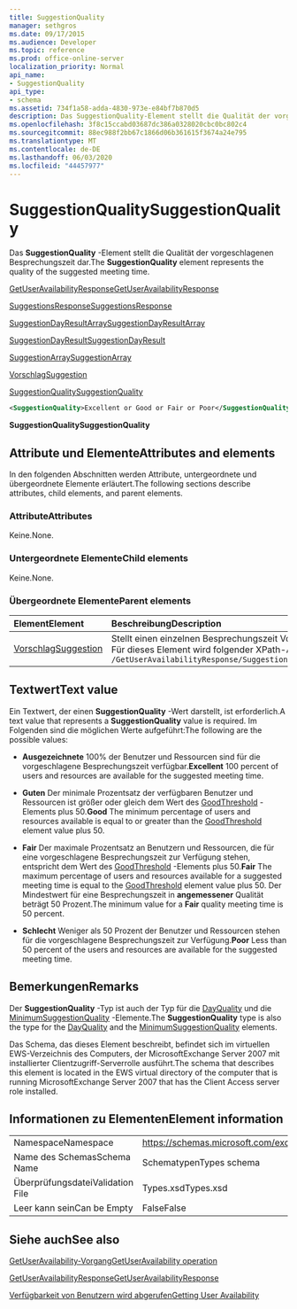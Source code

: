 ```yaml
---
title: SuggestionQuality
manager: sethgros
ms.date: 09/17/2015
ms.audience: Developer
ms.topic: reference
ms.prod: office-online-server
localization_priority: Normal
api_name:
- SuggestionQuality
api_type:
- schema
ms.assetid: 734f1a58-adda-4830-973e-e84bf7b870d5
description: Das SuggestionQuality-Element stellt die Qualität der vorgeschlagenen Besprechungszeit dar.
ms.openlocfilehash: 3f8c15ccabd03687dc386a0328020cbc0bc802c4
ms.sourcegitcommit: 88ec988f2bb67c1866d06b361615f3674a24e795
ms.translationtype: MT
ms.contentlocale: de-DE
ms.lasthandoff: 06/03/2020
ms.locfileid: "44457977"
---
```

# <a name="suggestionquality"></a><span data-ttu-id="de1b0-103">SuggestionQuality</span><span class="sxs-lookup"><span data-stu-id="de1b0-103">SuggestionQuality</span></span>

<span data-ttu-id="de1b0-104">Das **SuggestionQuality** -Element stellt die Qualität der vorgeschlagenen Besprechungszeit dar.</span><span class="sxs-lookup"><span data-stu-id="de1b0-104">The **SuggestionQuality** element represents the quality of the suggested meeting time.</span></span> 
  
[<span data-ttu-id="de1b0-105">GetUserAvailabilityResponse</span><span class="sxs-lookup"><span data-stu-id="de1b0-105">GetUserAvailabilityResponse</span></span>](getuseravailabilityresponse.md)
  
[<span data-ttu-id="de1b0-106">SuggestionsResponse</span><span class="sxs-lookup"><span data-stu-id="de1b0-106">SuggestionsResponse</span></span>](suggestionsresponse.md)
  
[<span data-ttu-id="de1b0-107">SuggestionDayResultArray</span><span class="sxs-lookup"><span data-stu-id="de1b0-107">SuggestionDayResultArray</span></span>](suggestiondayresultarray.md)
  
[<span data-ttu-id="de1b0-108">SuggestionDayResult</span><span class="sxs-lookup"><span data-stu-id="de1b0-108">SuggestionDayResult</span></span>](suggestiondayresult.md)
  
[<span data-ttu-id="de1b0-109">SuggestionArray</span><span class="sxs-lookup"><span data-stu-id="de1b0-109">SuggestionArray</span></span>](suggestionarray.md)
  
[<span data-ttu-id="de1b0-110">Vorschlag</span><span class="sxs-lookup"><span data-stu-id="de1b0-110">Suggestion</span></span>](suggestion.md)
  
[<span data-ttu-id="de1b0-111">SuggestionQuality</span><span class="sxs-lookup"><span data-stu-id="de1b0-111">SuggestionQuality</span></span>](suggestionquality.md)
  
```xml
<SuggestionQuality>Excellent or Good or Fair or Poor</SuggestionQuality>
```

 <span data-ttu-id="de1b0-112">**SuggestionQuality**</span><span class="sxs-lookup"><span data-stu-id="de1b0-112">**SuggestionQuality**</span></span>
## <a name="attributes-and-elements"></a><span data-ttu-id="de1b0-113">Attribute und Elemente</span><span class="sxs-lookup"><span data-stu-id="de1b0-113">Attributes and elements</span></span>

<span data-ttu-id="de1b0-114">In den folgenden Abschnitten werden Attribute, untergeordnete und übergeordnete Elemente erläutert.</span><span class="sxs-lookup"><span data-stu-id="de1b0-114">The following sections describe attributes, child elements, and parent elements.</span></span>
  
### <a name="attributes"></a><span data-ttu-id="de1b0-115">Attribute</span><span class="sxs-lookup"><span data-stu-id="de1b0-115">Attributes</span></span>

<span data-ttu-id="de1b0-116">Keine.</span><span class="sxs-lookup"><span data-stu-id="de1b0-116">None.</span></span>
  
### <a name="child-elements"></a><span data-ttu-id="de1b0-117">Untergeordnete Elemente</span><span class="sxs-lookup"><span data-stu-id="de1b0-117">Child elements</span></span>

<span data-ttu-id="de1b0-118">Keine.</span><span class="sxs-lookup"><span data-stu-id="de1b0-118">None.</span></span>
  
### <a name="parent-elements"></a><span data-ttu-id="de1b0-119">Übergeordnete Elemente</span><span class="sxs-lookup"><span data-stu-id="de1b0-119">Parent elements</span></span>

|<span data-ttu-id="de1b0-120">**Element**</span><span class="sxs-lookup"><span data-stu-id="de1b0-120">**Element**</span></span>|<span data-ttu-id="de1b0-121">**Beschreibung**</span><span class="sxs-lookup"><span data-stu-id="de1b0-121">**Description**</span></span>|
|:-----|:-----|
|[<span data-ttu-id="de1b0-122">Vorschlag</span><span class="sxs-lookup"><span data-stu-id="de1b0-122">Suggestion</span></span>](suggestion.md) <br/> |<span data-ttu-id="de1b0-123">Stellt einen einzelnen Besprechungszeit Vorschlag dar.</span><span class="sxs-lookup"><span data-stu-id="de1b0-123">Represents a single meeting time suggestion.</span></span>  <br/> <span data-ttu-id="de1b0-124">Für dieses Element wird folgender XPath-Ausdruck verwendet: </span><span class="sxs-lookup"><span data-stu-id="de1b0-124">The following is the XPath expression to this element:</span></span>  <br/>  `/GetUserAvailabilityResponse/SuggestionsResponse/SuggestionDayResultArray/SuggestionDayResult[i]/SuggestionArray/Suggestion[i]` <br/> |
   
## <a name="text-value"></a><span data-ttu-id="de1b0-125">Textwert</span><span class="sxs-lookup"><span data-stu-id="de1b0-125">Text value</span></span>

<span data-ttu-id="de1b0-126">Ein Textwert, der einen **SuggestionQuality** -Wert darstellt, ist erforderlich.</span><span class="sxs-lookup"><span data-stu-id="de1b0-126">A text value that represents a **SuggestionQuality** value is required.</span></span> <span data-ttu-id="de1b0-127">Im Folgenden sind die möglichen Werte aufgeführt:</span><span class="sxs-lookup"><span data-stu-id="de1b0-127">The following are the possible values:</span></span> 
  
- <span data-ttu-id="de1b0-128">**Ausgezeichnete** 100% der Benutzer und Ressourcen sind für die vorgeschlagene Besprechungszeit verfügbar.</span><span class="sxs-lookup"><span data-stu-id="de1b0-128">**Excellent** 100 percent of users and resources are available for the suggested meeting time.</span></span> 
    
- <span data-ttu-id="de1b0-129">**Guten** Der minimale Prozentsatz der verfügbaren Benutzer und Ressourcen ist größer oder gleich dem Wert des [GoodThreshold](goodthreshold.md) -Elements plus 50.</span><span class="sxs-lookup"><span data-stu-id="de1b0-129">**Good** The minimum percentage of users and resources available is equal to or greater than the [GoodThreshold](goodthreshold.md) element value plus 50.</span></span> 
    
- <span data-ttu-id="de1b0-130">**Fair** Der maximale Prozentsatz an Benutzern und Ressourcen, die für eine vorgeschlagene Besprechungszeit zur Verfügung stehen, entspricht dem Wert des [GoodThreshold](goodthreshold.md) -Elements plus 50.</span><span class="sxs-lookup"><span data-stu-id="de1b0-130">**Fair** The maximum percentage of users and resources available for a suggested meeting time is equal to the [GoodThreshold](goodthreshold.md) element value plus 50.</span></span> <span data-ttu-id="de1b0-131">Der Mindestwert für eine Besprechungszeit in **angemessener** Qualität beträgt 50 Prozent.</span><span class="sxs-lookup"><span data-stu-id="de1b0-131">The minimum value for a **Fair** quality meeting time is 50 percent.</span></span> 
    
- <span data-ttu-id="de1b0-132">**Schlecht** Weniger als 50 Prozent der Benutzer und Ressourcen stehen für die vorgeschlagene Besprechungszeit zur Verfügung.</span><span class="sxs-lookup"><span data-stu-id="de1b0-132">**Poor** Less than 50 percent of the users and resources are available for the suggested meeting time.</span></span> 
    
## <a name="remarks"></a><span data-ttu-id="de1b0-133">Bemerkungen</span><span class="sxs-lookup"><span data-stu-id="de1b0-133">Remarks</span></span>

<span data-ttu-id="de1b0-134">Der **SuggestionQuality** -Typ ist auch der Typ für die [DayQuality](dayquality.md) und die [MinimumSuggestionQuality](minimumsuggestionquality.md) -Elemente.</span><span class="sxs-lookup"><span data-stu-id="de1b0-134">The **SuggestionQuality** type is also the type for the [DayQuality](dayquality.md) and the [MinimumSuggestionQuality](minimumsuggestionquality.md) elements.</span></span> 
  
<span data-ttu-id="de1b0-135">Das Schema, das dieses Element beschreibt, befindet sich im virtuellen EWS-Verzeichnis des Computers, der MicrosoftExchange Server 2007 mit installierter Clientzugriff-Serverrolle ausführt.</span><span class="sxs-lookup"><span data-stu-id="de1b0-135">The schema that describes this element is located in the EWS virtual directory of the computer that is running MicrosoftExchange Server 2007 that has the Client Access server role installed.</span></span>
  
## <a name="element-information"></a><span data-ttu-id="de1b0-136">Informationen zu Elementen</span><span class="sxs-lookup"><span data-stu-id="de1b0-136">Element information</span></span>

|||
|:-----|:-----|
|<span data-ttu-id="de1b0-137">Namespace</span><span class="sxs-lookup"><span data-stu-id="de1b0-137">Namespace</span></span>  <br/> |https://schemas.microsoft.com/exchange/services/2006/types  <br/> |
|<span data-ttu-id="de1b0-138">Name des Schemas</span><span class="sxs-lookup"><span data-stu-id="de1b0-138">Schema Name</span></span>  <br/> |<span data-ttu-id="de1b0-139">Schematypen</span><span class="sxs-lookup"><span data-stu-id="de1b0-139">Types schema</span></span>  <br/> |
|<span data-ttu-id="de1b0-140">Überprüfungsdatei</span><span class="sxs-lookup"><span data-stu-id="de1b0-140">Validation File</span></span>  <br/> |<span data-ttu-id="de1b0-141">Types.xsd</span><span class="sxs-lookup"><span data-stu-id="de1b0-141">Types.xsd</span></span>  <br/> |
|<span data-ttu-id="de1b0-142">Leer kann sein</span><span class="sxs-lookup"><span data-stu-id="de1b0-142">Can be Empty</span></span>  <br/> |<span data-ttu-id="de1b0-143">False</span><span class="sxs-lookup"><span data-stu-id="de1b0-143">False</span></span>  <br/> |
   
## <a name="see-also"></a><span data-ttu-id="de1b0-144">Siehe auch</span><span class="sxs-lookup"><span data-stu-id="de1b0-144">See also</span></span>



[<span data-ttu-id="de1b0-145">GetUserAvailability-Vorgang</span><span class="sxs-lookup"><span data-stu-id="de1b0-145">GetUserAvailability operation</span></span>](getuseravailability-operation.md)
  
[<span data-ttu-id="de1b0-146">GetUserAvailabilityResponse</span><span class="sxs-lookup"><span data-stu-id="de1b0-146">GetUserAvailabilityResponse</span></span>](getuseravailabilityresponse.md)


[<span data-ttu-id="de1b0-147">Verfügbarkeit von Benutzern wird abgerufen</span><span class="sxs-lookup"><span data-stu-id="de1b0-147">Getting User Availability</span></span>](https://msdn.microsoft.com/library/d4133fcb-9b0f-4e6b-aadf-a389da83516a%28Office.15%29.aspx)

